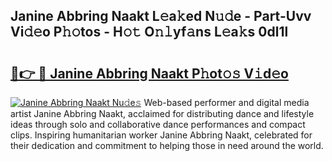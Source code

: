 ## Janine Abbring Naakt L𝚎a𝚔ed N𝚞𝚍e - Part-Uvv Vi𝚍𝚎o P𝚑𝚘tos - H𝚘𝚝 O𝚗𝚕yf𝚊ns L𝚎a𝚔s 0dl1l

# <h2><a href="http://kf24f8.oniu.top/?m=Janine+Abbring+Naakt">🔗👉 🔴 Janine Abbring Naakt P𝚑ot𝚘𝚜 V𝚒d𝚎o</a></h2>

[![Janine Abbring Naakt Nu𝚍e𝚜](https://i.imgur.com/0qMVB7G.gif)](http://kf24f8.oniu.top/?m=Janine+Abbring+Naakt)
Web-based performer and digital media artist Janine Abbring Naakt, acclaimed for distributing dance and lifestyle ideas through solo and collaborative dance performances and compact clips. Inspiring humanitarian worker Janine Abbring Naakt, celebrated for their dedication and commitment to helping those in need around the world.  
